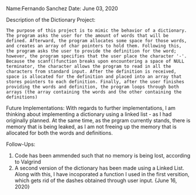 Name:Fernando Sanchez
Date: June 03, 2020

Description of the Dictionary Project:

    The purpose of this project is to mimic the behavior of a dictionary. The program asks the user for the amount of words that will be defined. Afterward, the program allocates some space for those words, and creates an array of char pointers to hold them. Following this, the program asks the user to provide the definition for the word; however, the program specifies that the user place the character '-'. Because the scanf()function breaks upon encountering a space of NULL terminator, the character allows the program to read in all the characters from standard input. After the definition is received, space is allocated for the definition and placed into an array that stores pointers to each definition. Finally, after the user finishes providing the words and definition, the program loops through both arrays (the array containing the words and the other containing the definitions)

Future Implementations:
    With regards to further implementations, I am thinking about implementing a dictionary using a linked list - as I had originally planned. At the same time, as the prgram currently stands, there is memory that is being leaked, as I am not freeing up the memory that is allocated for both the words and definitions. 
   
   Follow-Ups:
   1. Code has been ammended such that no memory is being lost, according to Valgrind
   2. A second version of the dictionary has been made using a Linked List. Along with this, I have incoporated a function I used in the first versition, which gets rid of the dashes obtained through user input. {June 16, 2020}
